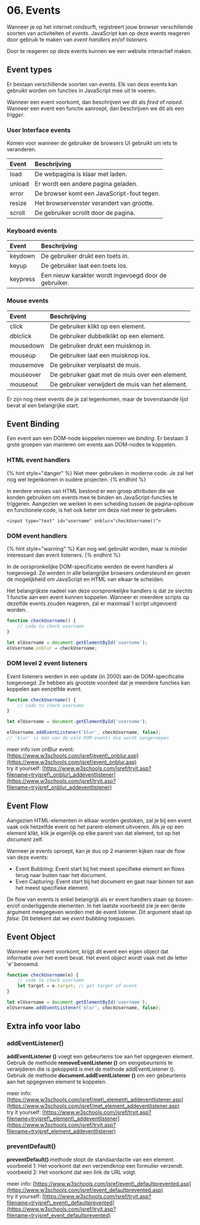 # 06. Events

Wanneer je op het internet rondsurft, registreert jouw browser verschillende soorten van activiteiten of _events_. JavaScript kan op deze events reageren door gebruik te maken van _event handlers_ en/of _listeners_.

Door te reageren op deze events kunnen we een website interactief maken.

## Event types

Er bestaan verschillende soorten van events. Elk van deze events kan gebruikt worden om functies in JavaScript mee uit te voeren.

Wanneer een event voorkomt, dan beschrijven we dit als _fired_ of _raised_. Wanneer een event een functie aanroept, dan beschrijven we dit als een _trigger_.

### User Interface events

Komen voor wanneer de gebruiker de browsers UI gebruikt om iets te veranderen.

| Event | Beschrijving |
| :--- | :--- |
| load | De webpagina is klaar met laden. |
| unload | Er wordt een andere pagina geladen. |
| error | De browser komt een JavaScript-fout tegen. |
| resize | Het browservenster verandert van grootte. |
| scroll | De gebruiker scrollt door de pagina. |

### Keyboard events

| Event | Beschrijving |
| :--- | :--- |
| keydown | De gebruiker drukt een toets in. |
| keyup | De gebruiker laat een toets los. |
| keypress | Een nieuw karakter wordt ingevoegd door de gebruiker. |

### Mouse events

| Event | Beschrijving |
| :--- | :--- |
| click | De gebruiker klikt op een element. |
| dblclick | De gebruiker dubbelklikt op een element. |
| mousedown | De gebruiker drukt een muisknop in. |
| mouseup | De gebruiker laat een muisknop los. |
| mousemove | De gebruiker verplaatst de muis. |
| mouseover | De gebruiker gaat met de muis over een element. |
| mouseout | De gebruiker verwijdert de muis van het element. |

Er zijn nog meer events die je zal tegenkomen, maar de bovenstaande lijst bevat al een belangrijke start.

## Event Binding

Een event aan een DOM-node koppelen noemen we _binding._ Er bestaan 3 grote groepen van manieren om events aan DOM-nodes te koppelen.

### HTML event handlers

{% hint style="danger" %}
Niet meer gebruiken in moderne code. Je zal het nog wel tegenkomen in oudere projecten.
{% endhint %}

In eerdere versies van HTML bestond er een groep attributen die we konden gebruiken om events mee te binden en JavaScript-functies te triggeren. Aangezien we werken in een scheiding tussen de pagina-opbouw en functionele code, is het ook beter om deze niet meer te gebruiken.

```markup
<input type="text" id="username" onblur="checkUsername()">
```

### DOM event handlers

{% hint style="warning" %}
Kan nog wel gebruikt worden, maar is minder interessant dan event listeners.
{% endhint %}

In de oorspronkelijke DOM-specificatie werden de event handlers al toegevoegd. Ze worden in alle belangrijke browsers ondersteund en geven de mogelijkheid om JavaScript en HTML van elkaar te scheiden.

Het belangrijkste nadeel van deze oorspronkelijke handlers is dat ze slechts 1 functie aan een event kunnen koppelen. Wanneer er meerdere scripts op dezelfde events zouden reageren, zal er maximaal 1 script uitgevoerd worden.

```javascript
function checkUsername() {
    // code to check username
}

let elUsername = document.getElementById('username');
elUsername.onblur = checkUsername;
```

### DOM level 2 event listeners

Event listeners werden in een update \(in 2000\) aan de DOM-specificatie toegevoegd. Ze hebben als grootste voordeel dat je meerdere functies kan koppelen aan eenzelfde event.

```javascript
function checkUsername() {
    // code to check username
}

let elUsername = document.getElementById('username');

elUsername.addEventListener('blur', checkUsername, false);
// 'blur' is één van de vele DOM events die wordt aangeroepen
```

meer info ivm onBlur event: [https://www.w3schools.com/jsref/event\_onblur.asp](https://www.w3schools.com/jsref/event_onblur.asp)  
try it yourself: [https://www.w3schools.com/jsref/tryit.asp?filename=tryjsref\_onblur\_addeventlistener](https://www.w3schools.com/jsref/tryit.asp?filename=tryjsref_onblur_addeventlistener)

## Event Flow

Aangezien HTML-elementen in elkaar worden gestoken, zal je bij een event vaak ook hetzelfde event op het parent-element uitvoeren. Als je op een element klikt, klik je eigenlijk op elke parent van dat element, tot op het _document_ zelf.

Wanneer je events oproept, kan je dus op 2 manieren kijken naar de flow van deze events:

* Event Bubbling: Event start bij het meest specifieke element en flows terug naar buiten naar het document.
* Even Capturing: Event start bij het document en gaat naar binnen tot aan het meest specifieke element.

De flow van events is enkel belangrijk als er event handlers staan op boven- en/of onderliggende elementen. In het laatste voorbeeld zie je een derde argument meegegeven worden met de event listener. Dit argument staat op _false_. Dit betekent dat we _event bubbling_ toepassen.

## Event Object

Wanneer een event voorkomt, krijgt dit event een eigen object dat informatie over het event bevat. Het event object wordt vaak met de letter 'e' benoemd.

```javascript
function checkUsername(e) {
    // code to check username
    let target = e.target; // get target of event
}

let elUsername = document.getElementById('username');
elUsername.addEventListener('blur', checkUsername, false);
```

## Extra info voor labo

### addEventListener\(\)

**addEventListener \(\)** voegt een gebeurtenis toe aan het opgegeven element.  
Gebruik de methode **removeEventListener \(\)** om een ​​gebeurtenis te verwijderen die is gekoppeld is met de methode addEventListener \(\). Gebruik de methode **document.addEventListener \(\)** om een ​​gebeurtenis aan het opgegeven element te koppelen.

meer info: [https://www.w3schools.com/jsref/met\_element\_addeventlistener.asp](https://www.w3schools.com/jsref/met_element_addeventlistener.asp)  
try it yourself: [https://www.w3schools.com/jsref/tryit.asp?filename=tryjsref\_element\_addeventlistener](https://www.w3schools.com/jsref/tryit.asp?filename=tryjsref_element_addeventlistener)

### preventDefault\(\)

**preventDefault\(\)** methode stopt de standaardactie van een element.  
voorbeeld 1: Het voorkomt dat een verzendknop een formulier verzendt.   
voorbeeld 2: Het voorkomt dat een link de URL volgt.

meer info: [https://www.w3schools.com/jsref/event\_defaultprevented.asp](https://www.w3schools.com/jsref/event_defaultprevented.asp)  
try it yourself: [https://www.w3schools.com/jsref/tryit.asp?filename=tryjsref\_event\_defaultprevented](https://www.w3schools.com/jsref/tryit.asp?filename=tryjsref_event_defaultprevented)



